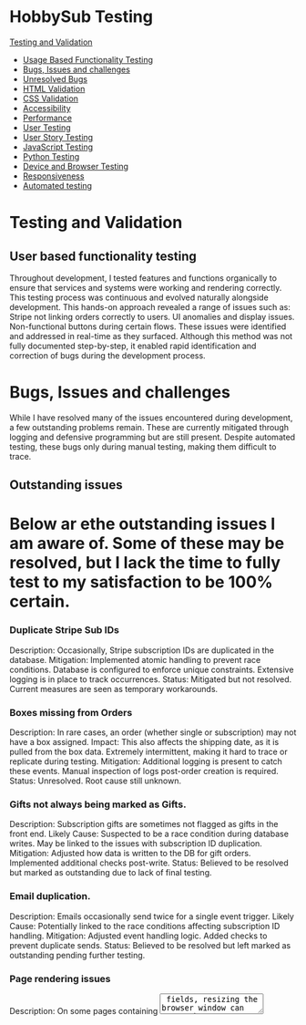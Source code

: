 # **HobbySub Testing**
 
[Testing and Validation](#testing-and-validation)
 
 - [Usage Based Functionality Testing](#use-based-functionality-testing)
 - [Bugs, Issues and challenges](#Bugs-issues-and-challenges) 
 - [Unresolved Bugs](#unresolved-bugs)
 - [HTML Validation](#html-validation)
 - [CSS Validation](#css-validation)
 - [Accessibility](#accessibility)
 - [Performance](#lighthouse-performance-testing)
 - [User Testing](#user-testing)
 - [User Story Testing](#user-story-testing)
 - [JavaScript Testing](#javascript-testing)
 - [Python Testing](#python-testing)
 - [Device and Browser Testing](#device-and-browser-testing)
 - [Responsiveness](#responsiveness)
 - [Automated testing](#automated-testing)
 
# Testing and Validation
 
## User based functionality testing

Throughout development, I tested features and functions organically to ensure that services and systems were working and rendering correctly. This testing process was continuous and evolved naturally alongside development.
    This hands-on approach revealed a range of issues such as:
        Stripe not linking orders correctly to users.
        UI anomalies and display issues.
        Non-functional buttons during certain flows.
    These issues were identified and addressed in real-time as they surfaced.
Although this method was not fully documented step-by-step, it enabled rapid identification and correction of bugs during the development process.

# Bugs, Issues and challenges 
While I have resolved many of the issues encountered during development, a few outstanding problems remain. These are currently mitigated through logging and defensive programming but are still present. Despite automated testing, these bugs only during manual testing, making them difficult to trace.


## Outstanding issues 
Below ar ethe outstanding issues I am aware of. Some of these may be resolved, but I lack the time to fully test to my satisfaction to be 100% certain. 
=
### Duplicate Stripe Sub IDs
Description: Occasionally, Stripe subscription IDs are duplicated in the database.
    Mitigation:
        Implemented atomic handling to prevent race conditions.
        Database is configured to enforce unique constraints.
        Extensive logging is in place to track occurrences.
    Status: Mitigated but not resolved. Current measures are seen as temporary workarounds.

### Boxes missing from Orders 
Description: In rare cases, an order (whether single or subscription) may not have a box assigned.
    Impact:
        This also affects the shipping date, as it is pulled from the box data.
        Extremely intermittent, making it hard to trace or replicate during testing.
    Mitigation:
        Additional logging is present to catch these events.
        Manual inspection of logs post-order creation is required.
    Status: Unresolved. Root cause still unknown.

### Gifts not always being marked as Gifts. 
Description: Subscription gifts are sometimes not flagged as gifts in the front end.
    Likely Cause:
        Suspected to be a race condition during database writes.
        May be linked to the issues with subscription ID duplication.
    Mitigation:
        Adjusted how data is written to the DB for gift orders.
        Implemented additional checks post-write.
    Status: Believed to be resolved but marked as outstanding due to lack of final testing.

### Email duplication. 
Description: Emails occasionally send twice for a single event trigger.
    Likely Cause:
        Potentially linked to the race conditions affecting subscription ID handling.
    Mitigation:
        Adjusted event handling logic.
        Added checks to prevent duplicate sends.
    Status: Believed to be resolved but left marked as outstanding pending further testing.

### Page rendering issues
Description:
On some pages containing <textarea> fields, resizing the browser window can cause the content to visually compress or wrap incorrectly. I have specifically seen this on the Add/Edit Box and Add/Edit Products pages, since they're fundamentally the same underlying form.  

    Likely Cause:
        Interaction between MaterializeCSS’s layout model and how certain browsers recalculate textarea dimensions during dynamic resizing. May also relate to how unbroken content is handled during flex/grid reflow.
    Mitigation:
        Isolated the issue to a specific block of HTML.
        Applied multiple responsive CSS overrides (width, box-sizing, overflow-wrap) — these were later removed as they did not resolve the underlying issue and caused side effects, particularly with the admin dropdown menu.        Removed Materialize’s textareaAutoResize() to avoid conflicting JS behaviour.
    Status:
        Unresolved. Non-blocking and cosmetic only. A full fix was deprioritised due to time constraints. Reloading the page resolves the issue consistently. No impact on usability or form submission.

### Toasts for updating box contents showing 0
Description:
When assigning orphaned products to a box via the box_products.html page, the form posts successfully, but no checkbox data (product_ids) is received in request.POST.
    Observed Behavior:
        The checkboxes render correctly and allow selection.
        Submitting the form (via the “Assign to Box” button) redirects as expected.
        However, the server logs consistently show:
        ```
        request.POST.getlist('product_ids') == []
        ```
        Resulting message:
        "0 products successfully added to 'BoxName'."
    
Expected Behavior:
Checkboxes for selected orphaned products should be submitted as product_ids in the POST data, and the selected products should be reassigned to the specified box.
    Confirmed Factors:
        HTML inputs are correctly named: <input type="checkbox" name="product_ids" value="{{ product.id }}">.
        CSRF token is present and accepted.
        No errors or warnings in the browser console.
        JS disables the submit button on form submission for UX, but this should not block form data unless it fires too early.
Next Steps / Logging:
Issue remains unresolved. No workaround has been applied yet. Will revisit this after higher-priority tasks or consider commenting out the form submit button disable temporarily for confirmation testing.


## Refactoring and DRY 
Throughout development, I attempted to adhere to DRY (Don't Repeat Yourself) principles wherever possible, aiming to minimise code duplication and improve maintainability.


### Template Reuse
The front-end leverages a modular design, with reusable templates for common elements and page structures.
    Purchase Flows: Both Buy for Myself and Gift Purchase use shared templates, only differing where necessary for specific logic.
    Address Management: Adding, editing, and managing addresses all use the same form template with conditional rendering.
    Modals: Password protection and confirmation modals are standardised across different views, reducing redundancy.
    Various other functions and pages however do have DRY methodology in mind, with a lot of the front end re-using the same templates where possible. 
 
### Backend Structure and Refactoring Needs
During development, I created stripe_handlers.py as a way to break up growing logic blocks into more manageable pieces.
    This file currently handles the bulk of Stripe integration logic, particularly the handle_checkout_session_completed function.
    Known Issue:
        This function now makes up around two-thirds of the entire file, and is a primary candidate for refactoring.
        Its complexity grew during the investigation and debugging of issues like race conditions and duplicate IDs.
I acknowledge that further refactoring is required, particularly for:
    Breaking out smaller logic components to streamline handle_checkout_session_completed.
    Improving readability and debugging efficiency by separating concerns into distinct methods.
    Aligning with SRP (Single Responsibility Principle) to make future maintenance easier.

Despite this, many other parts of the application were developed with DRY principles firmly in mind. The structure is designed to be modular and efficient, even if a few key areas still need rework.


## Debounce Implementation for Form Submission
To attempt to address the issue of duplicate Stripe Subscription IDs, I implemented a site-wide debounce mechanism on all forms.

### Purpose of Debounce
    Prevent Double Submissions: If a button is clicked multiple times in quick succession, debounce logic prevents the form from submitting multiple times.
    Reduce Duplicate Database Writes: This is particularly important for Stripe subscriptions, where race conditions can lead to multiple subscription IDs being generated.

### Outcome
    While the debounce did reduce the chances of form duplication, it did not completely resolve the Stripe subscription ID issue.
    Despite this, I chose to retain the debounce functionality because:
        It did improve stability across form submissions.
        It prevented other forms from experiencing double entries, which was a sporadic issue before debounce was applied.

This was part of a wider effort to control input behaviour across the platform, and while not a full solution, it represented a step toward greater stability and control.

## Card Reflow issues.

# HTML Validation
 
# CSS Validation

# Accessibility
 
# Lighthouse Performance Testing

## Logged Out

## Logged In
 
# User Testing
 
# User Story Testing
 
| **User Story**                                                                                       |  **Notes**  |
|------------------------------------------------------------------------------------------------------|            |
| As a user, I want to register and log in securely so I can access my account and manage my subscriptions. |       |
| As a logged-in user, I want to view and update my profile details (like shipping address or email). |     |
| As a logged-in user, I want to access only my own data, not see admin pages or other users' info. |       |
| As an admin, I want to restrict access to admin features like box creation and order management. |        |
|------------------------------------------------------------------------------------------------------|        |
| As a user, I want to browse available subscription boxes so I can choose one that suits me or someone else. |     |
| As a user, I want to have options for frequency of payment plans, including its price and shipping schedule. |        |
| As an admin, I want to create, edit, and remove box offerings to control what's available. |      |
|------------------------------------------------------------------------------------------------------|        |
| As a user, I want to subscribe to a box for myself or gift it to someone else. |      |
| As a user, I want to pause or cancel my subscription at any time. |       |
| As a user, I want to choose or update the shipping address for each subscription. |       |
| As a user, I want to see upcoming shipping dates for my subscription boxes. |     |
|------------------------------------------------------------------------------------------------------|        |
| As a user, I want to securely check out and save my payment details for recurring billing. |      |
| As a user, I want to see confirmation of successful or failed payments. |     |
| As a user, I want to update my payment method if my card changes. |       |
|------------------------------------------------------------------------------------------------------|        |
| As a user, I want to see my order history so I can track previous deliveries. |       |
| As a user, I want to view payment details associated with past orders (e.g., card type, last 4 digits). |     |
| As a user, I want to receive confirmation emails for successful orders and renewals. |        |
| As an admin, I want to view all orders, linked subscriptions, and user details for support or fulfillment. |      |
|------------------------------------------------------------------------------------------------------|        |
| As a user, I want the site to be easy to navigate, even on mobile, so I can find what I need quickly. |       |
| As a user, I want clear feedback when I complete actions (e.g., subscribing, pausing, paying). |      |
| As a user, I want the site to support screen readers and keyboard navigation for accessibility. |     |
|------------------------------------------------------------------------------------------------------|        |
| As an admin, I want to manage boxes, subscriptions, and orders via a secure dashboard. |      |

## Successes 

## Failed to meet. 

# JavaScript Testing
 
# Python Testing
PEP8 Compliance testing was conducted with flake8 and the Code Institute provided [Python Linter](https://pep8ci.herokuapp.com/) the results of which can be seen below.

```
darre@Anton MINGW64 ~/Code/HobbySub (admin-password-reset)
$ flake8 .
(venv) 
darre@Anton MINGW64 ~/Code/HobbySub (admin-password-reset)````
```
 
# Device and Browser Testing

# Responsiveness
 I tested my project both when deployed locally and on the Heroku server using Google Chrome's dev tools, trying various simulated phones as well as just shifting the responsive dimensions screen around to view how varying resolutions impacted the site's rendering.


 
# Automated testing

Automated testing was implemented to identify and isolate issues as they arose during development. This allowed for more efficient debugging and provided confidence that new features did not introduce regressions.

## Running the Tests:
To execute the test suite, the following command is used:
  ```
$ pytest --ds=hobbyhub.settings -v --color=yes

  ```
 
  ```
  ==================================================== test session starts =====================================================
  platform win32 -- Python 3.12.3, pytest-8.3.5, pluggy-1.6.0 -- C:\Users\darre\Code\HobbySub\venv\Scripts\python.exe
  cachedir: .pytest_cache
  django: version: 4.2.20, settings: hobbyhub.settings (from option)
  rootdir: C:\Users\darre\Code\HobbySub
  plugins: django-4.11.1
  collected 65 items                                                                                                            

  boxes/tests/test_boxes.py::TestPastBoxesView::test_past_boxes_view_success PASSED                                        [  1%]
  boxes/tests/test_boxes.py::TestPastBoxesView::test_past_boxes_view_no_archived_boxes PASSED                              [  3%]
  boxes/tests/test_boxes.py::TestBoxDetailView::test_box_detail_view_success PASSED                                        [  4%]
  boxes/tests/test_boxes.py::TestBoxDetailView::test_box_detail_view_not_found PASSED                                      [  6%]
  dashboard/tests/test_dashboard.py::test_box_form_missing_fields PASSED                                                   [  7%]
  dashboard/tests/test_dashboard.py::test_box_form_invalid_date PASSED                                                     [  9%]
  dashboard/tests/test_dashboard.py::test_box_form_valid_creation PASSED                                                   [ 10%]
  dashboard/tests/test_dashboard.py::test_box_form_auto_archive PASSED                                                     [ 12%]
  dashboard/tests/test_dashboard.py::test_box_form_editing PASSED                                                          [ 13%]
  dashboard/tests/test_dashboard.py::test_box_form_invalid_file PASSED                                                     [ 15%]
  dashboard/tests/test_dashboard.py::test_create_box PASSED                                                                [ 16%]
  dashboard/tests/test_dashboard.py::test_edit_box_image_update PASSED                                                     [ 18%]
  dashboard/tests/test_dashboard.py::test_edit_box_date_forward PASSED                                                     [ 20%]
  dashboard/tests/test_dashboard.py::test_user_admin_overview PASSED                                                       [ 21%]
  dashboard/tests/test_dashboard.py::test_toggle_user_state PASSED                                                         [ 23%]
  dashboard/tests/test_dashboard.py::test_admin_password_reset PASSED                                                      [ 24%]
  dashboard/tests/test_dashboard.py::test_order_status_update PASSED                                                       [ 26%]
  dashboard/tests/test_dashboard.py::test_admin_cancel_subscription PASSED                                                 [ 27%]
  hobbyhub/tests/test_hobbyhub.py::TestMailFunctions::test_send_gift_confirmation_to_sender PASSED                         [ 29%]
  hobbyhub/tests/test_hobbyhub.py::TestMailFunctions::test_send_gift_notification_to_recipient PASSED                      [ 30%]
  hobbyhub/tests/test_hobbyhub.py::TestMailFunctions::test_send_order_confirmation_email PASSED                            [ 32%]
  hobbyhub/tests/test_hobbyhub.py::TestMailFunctions::test_send_payment_failed_email PASSED                                [ 33%]
  hobbyhub/tests/test_hobbyhub.py::TestMailFunctions::test_send_subscription_confirmation_email PASSED                     [ 35%]
  hobbyhub/tests/test_hobbyhub.py::TestMailFunctions::test_send_upcoming_renewal_email PASSED                              [ 36%]
  hobbyhub/tests/test_hobbyhub.py::TestUtilsFunctions::test_alert PASSED                                                   [ 38%]
  hobbyhub/tests/test_hobbyhub.py::TestUtilsFunctions::test_build_shipping_details PASSED                                  [ 40%]
  hobbyhub/tests/test_hobbyhub.py::TestUtilsFunctions::test_get_gift_metadata PASSED                                       [ 41%]
  hobbyhub/tests/test_hobbyhub.py::TestUtilsFunctions::test_get_subscription_duration_display PASSED                       [ 43%]
  hobbyhub/tests/test_hobbyhub.py::TestUtilsFunctions::test_get_subscription_status PASSED                                 [ 44%]
  hobbyhub/tests/test_hobbyhub.py::TestUtilsFunctions::test_get_user_default_shipping_address PASSED                       [ 46%]
  home/tests/test_home.py::test_register_form_required_fields PASSED                                                       [ 47%]
  home/tests/test_home.py::test_register_form_max_length PASSED                                                            [ 49%]
  home/tests/test_home.py::test_register_form_invalid_email PASSED                                                         [ 50%]
  home/tests/test_home.py::test_register_form_password_mismatch PASSED                                                     [ 52%]
  home/tests/test_home.py::test_register_form_success PASSED                                                               [ 53%]
  orders/test/test_orders.py::TestStripeSubscriptionMeta::test_subscription_creation PASSED                                [ 55%]
  orders/test/test_orders.py::TestStripeSubscriptionMeta::test_subscription_string_representation PASSED                   [ 56%]
  orders/test/test_orders.py::TestOrder::test_order_creation PASSED                                                        [ 58%]
  orders/test/test_orders.py::TestPayment::test_payment_creation PASSED                                                    [ 60%]
  orders/test/test_orders.py::test_select_purchase_type_view PASSED                                                        [ 61%]
  orders/test/test_orders.py::test_order_success_view PASSED                                                               [ 63%]
  orders/test/test_orders.py::test_order_cancel_view PASSED                                                                [ 64%]
  orders/test/test_orders.py::test_order_history_view PASSED                                                               [ 66%]
  orders/test/test_orders.py::test_choose_shipping_address_view PASSED                                                     [ 67%]
  orders/test/test_orders.py::test_handle_purchase_type_view PASSED                                                        [ 69%]
  orders/test/test_orders.py::test_gift_message_view PASSED                                                                [ 70%]
  orders/test/test_orders.py::test_secure_cancel_subscription PASSED                                                       [ 72%]
  orders/test/test_orders.py::test_handle_purchase_type_no_shipping_id PASSED                                              [ 73%]
  orders/test/test_orders.py::test_choose_shipping_address_no_addresses PASSED                                             [ 75%]
  orders/test/test_orders.py::test_choose_shipping_address_valid_and_invalid_ids PASSED                                    [ 76%]
  orders/test/test_orders.py::test_create_subscription_checkout_missing_shipping_id PASSED                                 [ 78%]
  orders/test/test_orders.py::test_concurrent_order_creation PASSED                                                        [ 80%]
  orders/test/test_orders.py::test_secure_cancel_subscription_wrong_password PASSED                                        [ 81%]
  orders/test/test_orders.py::test_gift_order_creation PASSED                                                              [ 83%]
  users/tests/test_users.py::TestUsersViews::test_account_view PASSED                                                      [ 84%]
  users/tests/test_users.py::TestUsersViews::test_add_address PASSED                                                       [ 86%]
  users/tests/test_users.py::TestUsersViews::test_edit_account PASSED                                                      [ 87%]
  users/tests/test_users.py::TestUsersViews::test_edit_address PASSED                                                      [ 89%]
  users/tests/test_users.py::TestUsersViews::test_password_reset_confirm PASSED                                            [ 90%]
  users/tests/test_users.py::TestUsersViews::test_password_reset_request PASSED                                            [ 92%]
  users/tests/test_users.py::TestUsersViews::test_secure_delete_account PASSED                                             [ 93%]
  users/tests/test_users.py::TestUsersViews::test_secure_delete_address PASSED                                             [ 95%]
  users/tests/test_users.py::TestUsersViews::test_set_default_address PASSED                                               [ 96%]
  users/tests/test_users.py::ShippingAddressTest::test_address_cannot_be_deleted_if_linked_to_order_or_subscription PASSED [ 98%]
  orders/test/test_orders.py::test_concurrent_subscription_creation PASSED                                                 [100%]

  ====================================================== warnings summary ====================================================== 
  venv\Lib\site-packages\django\conf\__init__.py:241
    C:\Users\darre\Code\HobbySub\venv\Lib\site-packages\django\conf\__init__.py:241: RemovedInDjango50Warning: The default value of USE_TZ will change from False to True in Django 5.0. Set USE_TZ to False in your project settings if you want to keep the current default behavior.
      warnings.warn(

  orders/test/test_orders.py::test_concurrent_subscription_creation
    C:\Users\darre\Code\HobbySub:0: PytestWarning: Error when trying to teardown test databases: OperationalError('database "test_polar_flock_crook_753623" is being accessed by other users\nDETAIL:  There are 2 other sessions using the database.\n')       

  -- Docs: https://docs.pytest.org/en/stable/how-to/capture-warnings.html
  ========================================= 65 passed, 2 warnings in 131.76s (0:02:11) ========================================= 
  ```

## Test Coverage

The test suite is divided across different apps and core functionality:
    Boxes:
        Verifies views, box detail pages, and edge cases for archived boxes.
    Dashboard:
        Validates form handling, box creation, date updates, user admin interactions, and order status changes.
    HobbyHub:
        Tests the email notification system, alerting logic, and utility functions for metadata management.
    Home:
        Confirms registration form validation, password mismatch, and user creation processes.
    Orders:
        Tests Stripe subscription creation, order handling, payment management, and edge cases for race conditions during concurrent submissions.
    Users:
        Validates account views, address management, password resets, and account deletion.

## Warnings and Notes:

The test run completed successfully with 65 tests passing and 2 warnings:
    Django Time Zone Warning:
        USE_TZ will default to True in Django 5.0.
        This is currently set to True and will require adjustment during the upgrade.
    Database Access Warning:
        During teardown, a database concurrency issue was detected:
    ```
    database "test_polar_flock_crook_753623" is being accessed by other users
    ```
    This is most likely due to overlapping sessions during concurrent test execution.

## Summary:

Automated tests have been vital in catching issues early and preventing regressions. The remaining warnings have been logged for review during the next development cycle.

